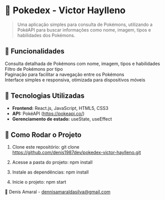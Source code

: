 # 🐾 Pokedex - Victor Haylleno

> Uma aplicação simples para consulta de Pokémons, utilizando a PokéAPI para buscar informações como nome, imagem, tipos e habilidades dos Pokémons.

## 📌 Funcionalidades

Consulta detalhada de Pokémons com nome, imagem, tipos e habilidades  
Filtro de Pokémons por tipo  
Paginação para facilitar a navegação entre os Pokémons  
Interface simples e responsiva, otimizada para dispositivos móveis

## 🚀 Tecnologias Utilizadas

- **Frontend:** React.js, JavaScript, HTML5, CSS3
- **API:** PokéAPI (https://pokeapi.co/)
- **Gerenciamento de estado:** useState, useEffect

## 🔧 Como Rodar o Projeto

1. Clone este repositório: git clone https://github.com/denis1987dev/pokedex-victor-haylleno.git
   
2. Acesse a pasta do projeto: npm install

3. Instale as dependências: npm install

4. Inicie o projeto: npm start

📧 Denis Amaral - dennisamaraldasilva@gmail.com
